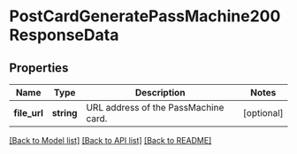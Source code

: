 # PostCardGeneratePassMachine200ResponseData

## Properties
Name | Type | Description | Notes
------------ | ------------- | ------------- | -------------
**file_url** | **string** | URL address of the PassMachine card. | [optional] 

[[Back to Model list]](../../README.md#documentation-for-models) [[Back to API list]](../../README.md#documentation-for-api-endpoints) [[Back to README]](../../README.md)

